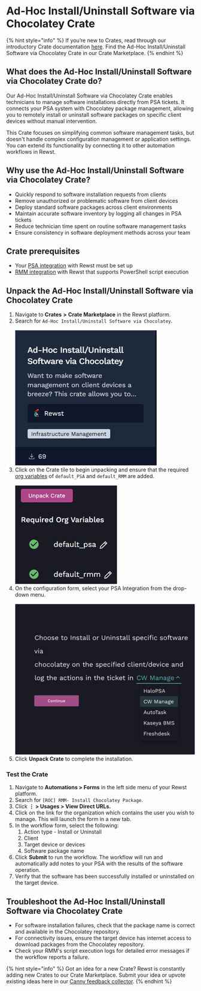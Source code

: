 # Ad-Hoc Install/Uninstall Software via Chocolatey Crate



{% hint style="info" %}
If you’re new to Crates, read through our introductory Crate documentation [here](https://docs.rewst.help/prebuilt-automations/crates). Find the Ad-Hoc Install/Uninstall Software via Chocolatey Crate in our Crate Marketplace.
{% endhint %}

## What does the Ad-Hoc Install/Uninstall Software via Chocolatey Crate do?

Our Ad-Hoc Install/Uninstall Software via Chocolatey Crate enables technicians to manage software installations directly from PSA tickets. It connects your PSA system with Chocolatey package management, allowing you to remotely install or uninstall software packages on specific client devices without manual intervention.

This Crate focuses on simplifying common software management tasks, but doesn't handle complex configuration management or application settings. You can extend its functionality by connecting it to other automation workflows in Rewst.

## Why use the Ad-Hoc Install/Uninstall Software via Chocolatey Crate?

* Quickly respond to software installation requests from clients
* Remove unauthorized or problematic software from client devices
* Deploy standard software packages across client environments
* Maintain accurate software inventory by logging all changes in PSA tickets
* Reduce technician time spent on routine software management tasks
* Ensure consistency in software deployment methods across your team

## Crate prerequisites

* Your [PSA integration](../../configuration/integrations/top-5-integration-types-get-started-with-integrations-in-rewst.md#psa-integrations) with Rewst must be set up
* [RMM integration](../../configuration/integrations/top-5-integration-types-get-started-with-integrations-in-rewst.md#rmm-integrations) with Rewst that supports PowerShell script execution

## Unpack the Ad-Hoc Install/Uninstall Software via Chocolatey Crate

1. Navigate to **Crates** **>** **Crate Marketplace** in the Rewst platform.
2. Search for `Ad-Hoc Install/Uninstall Software via Chocolatey`.\
   \
   ![](<../../../.gitbook/assets/image (190).png>)
3. Click on the Crate tile to begin unpacking and ensure that the required [org variables](../../configuration/organization-variables.md#what-is-an-organization-variable) of `default_PSA` and `default_RMM`  are added.\
   \
   ![](<../../../.gitbook/assets/image (85).png>)
4. On the configuration form, select your PSA Integration from the drop-down menu.\
   \
   ![](<../../../.gitbook/assets/CleanShot 2025-03-05 at 23.00.24@2x.png>)
5. Click **Unpack Crate** to complete the installation.

### Test the Crate

1. Navigate to **Automations > Forms** in the left side menu of your Rewst platform.
2. Search for `[ROC] RMM- Install Chocolatey Package`.
3. Click **⋮ > Usages > View Direct URLs.**
4. Click on the link for the organization which contains the user you wish to manage. This will launch the form in a new tab.
5. In the workflow form, select the following:
   1. Action type - Install or Uninstall
   2. Client
   3. Target device or devices
   4. Software package name
6. Click **Submit** to run the workflow. The workflow will run and automatically add notes to your PSA with the results of the software operation.
7. Verify that the software has been successfully installed or uninstalled on the target device.

## Troubleshoot the Ad-Hoc Install/Uninstall Software via Chocolatey Crate

* For software installation failures, check that the package name is correct and available in the Chocolatey repository.
* For connectivity issues, ensure the target device has internet access to download packages from the Chocolatey repository.
* Check your RMM's script execution logs for detailed error messages if the workflow reports a failure.

{% hint style="info" %}
Got an idea for a new Crate? Rewst is constantly adding new Crates to our Crate Marketplace. Submit your idea or upvote existing ideas here in our [Canny feedback collector](https://rewst.canny.io/crates).
{% endhint %}
